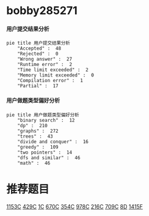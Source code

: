 # bobby285271

<!-- tabs:start -->



#### **用户提交结果分析**

```mermaid
pie title 用户提交结果分析
    "Accepted" :  48
    "Rejected" :  0
    "Wrong answer" :  27
    "Runtime error" :  2
    "Time limit exceeded" :  2
    "Memory limit exceeded" :  0
    "Compilation error" :  1
    "Partial" :  17
```

#### **用户做题类型偏好分析**

```mermaid
pie title 用户做题类型偏好分析
    "binary search" :  12
    "dp" :  210
    "graphs" :  272
    "trees" :  43
    "divide and conquer" :  16
    "greedy" :  109
    "two pointers" :  14
    "dfs and similar" :  46
    "math" :  46
```



<!-- tabs:end -->
# 推荐题目
[1153C](https://codeforces.com/contest/1153/problem/C)
[429C](https://codeforces.com/contest/429/problem/C)
[1C](https://codeforces.com/contest/1/problem/C)
[670C](https://codeforces.com/contest/670/problem/C)
[354C](https://codeforces.com/contest/354/problem/C)
[978C](https://codeforces.com/contest/978/problem/C)
[216C](https://codeforces.com/contest/216/problem/C)
[709C](https://codeforces.com/contest/709/problem/C)
[8D](https://codeforces.com/contest/8/problem/D)
[1415F](https://codeforces.com/contest/1415/problem/F)
